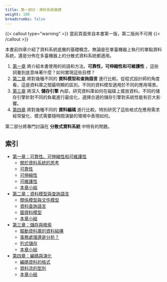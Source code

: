 ```yaml
---
title: 第一部分：資料系統基礎
weight: 100
breadcrumbs: false
---
```


{{< callout type="warning" >}}
當前頁面來自本書第一版，第二版尚不可用
{{< /callout >}}

本書前四章介紹了資料系統底層的基礎概念，無論是在單臺機器上執行的單點資料系統，還是分佈在多臺機器上的分散式資料系統都適用。

1. [第一章](/tw/ch1) 將介紹本書使用的術語和方法。**可靠性，可伸縮性和可維護性** ，這些詞彙到底意味著什麼？如何實現這些目標？
2. [第二章](/tw/ch2) 將對幾種不同的 **資料模型和查詢語言** 進行比較。從程式設計師的角度看，這是資料庫之間最明顯的區別。不同的資料模型適用於不同的應用場景。
3. [第三章](/tw/ch3) 將深入 **儲存引擎** 內部，研究資料庫如何在磁碟上擺放資料。不同的儲存引擎針對不同的負載進行最佳化，選擇合適的儲存引擎對系統性能有巨大影響。
4. [第四章](/tw/ch4) 將對幾種不同的 **資料編碼** 進行比較。特別研究了這些格式在應用需求經常變化、模式需要隨時間演變的環境中表現如何。

第二部分將專門討論在 **分散式資料系統** 中特有的問題。


## 索引

* [第一章：可靠性、可伸縮性和可維護性](/tw/ch1)
    * [關於資料系統的思考](/tw/ch1#關於資料系統的思考)
    * [可靠性](/tw/ch1#可靠性)
    * [可伸縮性](/tw/ch1#可伸縮性)
    * [可維護性](/tw/ch1#可維護性)
    * [本章小結](/tw/ch1#本章小結)
* [第二章：資料模型與查詢語言](/tw/ch2)
    * [關係模型與文件模型](/tw/ch2#關係模型與文件模型)
    * [資料查詢語言](/tw/ch2#資料查詢語言)
    * [圖資料模型](/tw/ch2#圖資料模型)
    * [本章小結](/tw/ch2#本章小結)
* [第三章：儲存與檢索](/tw/ch3)
    * [驅動資料庫的資料結構](/tw/ch3#驅動資料庫的資料結構)
    * [事務處理還是分析？](/tw/ch3#事務處理還是分析)
    * [列式儲存](/tw/ch3#列式儲存)
    * [本章小結](/tw/ch3#本章小結)
* [第四章：編碼與演化](/tw/ch4)
    * [編碼資料的格式](/tw/ch4#編碼資料的格式)
    * [資料流的型別](/tw/ch4#資料流的型別)
    * [本章小結](/tw/ch4#本章小結)